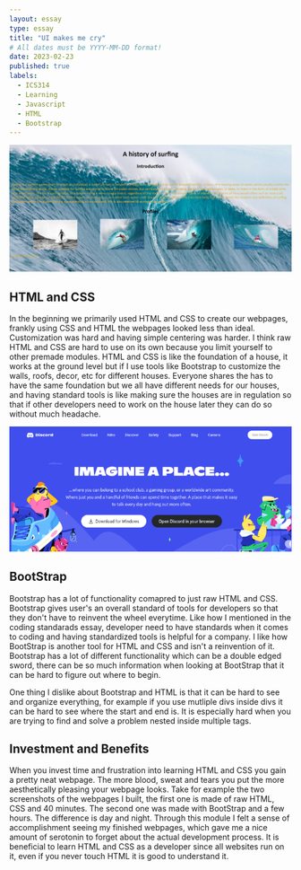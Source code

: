 ```yaml
---
layout: essay
type: essay
title: "UI makes me cry"
# All dates must be YYYY-MM-DD format!
date: 2023-02-23
published: true
labels:
  - ICS314
  - Learning
  - Javascript
  - HTML
  - Bootstrap
---
```

<div class="text-center p-4">
<img width="600px" class="rounded float-start pe-4" src="../img/surfing.png">
</div>
  
## HTML and CSS
  
  In the beginning we primarily used HTML and CSS to create our webpages, frankly using CSS and HTML the webpages looked less than ideal.  Customization was hard and having simple centering was harder.  I think raw HTML and CSS are hard to use on its own because you limit yourself to other premade modules.  HTML and CSS is like the foundation of a house, it works at the ground level but if I use tools like Bootstrap to customize the walls, roofs, decor, etc for different houses.  Everyone shares the has to have the same foundation but we all have different needs for our houses, and having standard tools is like making sure the houses are in regulation so that if other developers need to work on the house later they can do so without much headache. 
  
<div class="text-center p-4">
<img width="600px" class="rounded float-start pe-4" src="../img/newdiscord.png">
</div>

## BootStrap
  
  Bootstrap has a lot of functionality comapred to just raw HTML and CSS.  Bootstrap gives user's an overall standard of tools for developers so that they don't have to reinvent the wheel everytime.  Like how I mentioned in the coding standarads essay, developer need to have standards when it comes to coding and having standardized tools is helpful for a company.  I like how BootStrap is another tool for HTML and CSS and isn't a reinvention of it.  Bootstrap has a lot of different functionality which can be a double edged sword, there can be so much information when looking at BootStrap that it can be hard to figure out where to begin.  
  
  One thing I dislike about Bootstrap and HTML is that it can be hard to see and organize everything, for example if you use mutliple divs inside divs it can be hard to see where the start and end is.  It is especially hard when you are trying to find and solve a problem nested inside multiple tags.   
  
## Investment and Benefits
  
  When you invest time and frustration into learning HTML and CSS you gain a pretty neat webpage.  The more blood, sweat and tears you put the more aesthetically pleasing your webpage looks.  Take for example the two screenshots of the webpages I built, the first one is made of raw HTML, CSS and 40 minutes.  The second one was made with BootStrap and a few hours.  The difference is day and night.  Through this module I felt a sense of accomplishment seeing my finished webpages, which gave me a nice amount of serotonin to forget about the actual development process.  It is beneficial to learn HTML and CSS as a developer since all websites run on it, even if you never touch HTML it is good to understand it.
